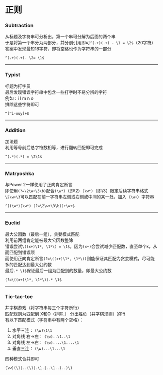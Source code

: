 # 正则
### Subtraction
从标题及字符串可分析出，第一个串可分解为后面的两个串  
于是将第一个串分为两部分，并分别引用即可``^(.+)(.+) - \1 = \2$``（20字符）  
答案中发现最短18字符，即将空格也作为字符串的一部分
```
^(.+)(.+)- \2= \1$
```

---
### Typist
标题为打字员  
最后发现错误字符串中包含一些打字时不易分辨的字符  
例如：i l m n o  
排除这些字符即可
```
^[^i-ouy]+$
```

---
### Addition
加法题  
利用等号前后总字符数相等，进行翻转匹配即可完成
```
^(.*)(.*) = \2\1$
```

---
### Matryoshka
与Power 2一样使用了正向肯定断言  
即使用``(?=\2\w+\3\b)``配合``(\w*)``（即\2）``(\w*)``（即\3）限定后续字符串格式  
``\2\w+\3``可以匹配在前一字符串左侧或右侧或中间的某一处，加入（``\w+``）字符串
```
^((\w*)(\w*) (?=\2\w+\3\b))+\w+$
```

---
### Euclid
最大公因数（最后一组），贪婪模式匹配  
利用前两组肯定能被最大公因数整除  
错误尝试``\((x+)\1*, \1*\) = \1$``，因为``(x+)``会尝试减少匹配数，直至单个x，从而匹配到错误项  
而使用正向肯定断言``(?=\((x+)\1*, \1*\))``则能保证其匹配为贪婪模式，尽可能多的匹配达到最大公约数  
最后``.* \1$``保证最后一组为匹配到的数量，即最大公约数
```
(?=\((x+)\1*, \1*\)).* \1$
```

---
### Tic-tac-toe
井字棋游戏（将字符串每三个字符断行）  
匹配规则为匹配到 X和O（排除.） 分出胜负（井字棋规则）的行  
有以下匹配模式（字符串中有两个空格）：  
1. 水平三连： ``(\w)\1\1``
2. 对角线 右->左： ``(\w)..\1..\1``
3. 对角线 左->右： ``(\w)....\1....\1``
4. 垂直三连：  ``(\w)...\1...\1``

四种模式合并即可
```
(\w)(\1|..(\1|.\1.|..\1..)..)\1
```
